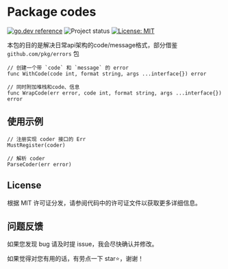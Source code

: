 # Package codes

[![go.dev reference](https://img.shields.io/badge/go.dev-reference-007d9c?logo=go&logoColor=white&style=flat-square)](https://pkg.go.dev/github.com/booldesign/codes)
![Project status](https://img.shields.io/badge/version-0.1.0-green.svg)
[![License: MIT](https://img.shields.io/badge/License-MIT-yellow.svg)](https://opensource.org/licenses/MIT)


本包的目的是解决日常api架构的code/message格式，部分借鉴 `github.com/pkg/errors` 包

```
// 创建一个带 `code` 和 `message` 的 error
func WithCode(code int, format string, args ...interface{}) error

// 同时附加堆栈和code、信息
func WrapCode(err error, code int, format string, args ...interface{}) error
```

## 使用示例

 ```
// 注册实现 coder 接口的 Err
MustRegister(coder)

// 解析 coder
ParseCoder(err error)
 ```


## License
根据 MIT 许可证分发，请参阅代码中的许可证文件以获取更多详细信息。

## 问题反馈

如果您发现 bug 请及时提 issue，我会尽快确认并修改。

如果觉得对您有用的话，有劳点一下 star⭐，谢谢！